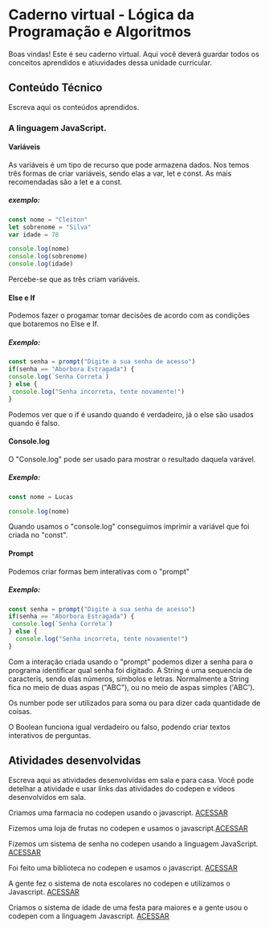 # Caderno virtual - Lógica da Programação e Algoritmos
Boas vindas! Este é seu caderno virtual. Aqui você deverá guardar todos os conceitos aprendidos e atiuvidades dessa unidade curricular. 


## Conteúdo Técnico
Escreva aqui os conteúdos aprendidos.

### A linguagem JavaScript.

#### Variáveis
 As variáveis é um tipo de recurso que pode armazena dados.
Nos temos três formas de criar variáveis, sendo elas a var, let e const. As mais recomendadas são a let e a const.

##### exemplo:
```js
const nome = "Cleiton"
let sobrenome = "Silva"
var idade = 78

console.log(nome)
console.log(sobrenome)
console.log(idade)
```
Percebe-se que as três criam variáveis.

#### Else e If
 Podemos fazer o progamar tomar decisões de acordo com as condições que botaremos no Else e If.
 
 ##### Exemplo:
 ```js
const senha = prompt("Digite a sua senha de acesso")
if(senha == "Aborbora Estragada") {
 console.log(`Senha Correta`) 
} else {
  console.log("Senha incorreta, tente novamente!")
}
```
 Podemos ver que o if é usando quando é verdadeiro, já o else são usados quando é falso.

 #### Console.log
  O "Console.log" pode ser usado para mostrar o resultado daquela varável.

   ##### Exemplo:
  ```js
const nome = Lucas

console.log(nome)
```
Quando usamos o "console.log" conseguimos imprimir a variável que foi criada no "const".

#### Prompt
Podemos criar formas bem interativas com o "prompt"

 ##### Exemplo:
```js
const senha = prompt("Digite a sua senha de acesso")
if(senha == "Aborbora Estragada") {
 console.log(`Senha Correta`) 
} else {
  console.log("Senha incorreta, tente novamente!")
}
```
Com a interação criada usando o "prompt" podemos dizer a senha para o programa identificar qual senha foi digitado.
 A String é uma sequencia de caracteris, sendo elas números, simbolos e letras. Normalmente a String  fica no meio de duas aspas ("ABC"), ou no meio de aspas simples ('ABC').
 
 Os number pode ser utilizados para soma ou para dizer cada quantidade de coisas.
 
 O Boolean funciona igual verdadeiro ou falso, podendo criar textos interativos de perguntas.



## Atividades desenvolvidas
Escreva aqui as atividades desenvolvidas em sala e para casa. Você pode detelhar a atividade e usar links das atividades do codepen e vídeos desenvolvidos em sala. 

Criamos uma farmacia no codepen usando o javascript. [ACESSAR](https://codepen.io/Caio-Marinho-the-flexboxer/pen/rNEYVGx) 

Fizemos uma loja de frutas no codepen e usamos o javascript.[ACESSAR](https://codepen.io/Caio-Marinho-the-flexboxer/pen/jOjYQRr)

Fizemos um sistema de senha no codepen usando a linguagem JavaScript. [ACESSAR](https://codepen.io/Caio-Marinho-the-flexboxer/pen/LYKOEvN)

Foi feito uma biblioteca no codepen e usamos o javascript. [ACESSAR](https://codepen.io/Caio-Marinho-the-flexboxer/pen/QWXaJPN)

A gente fez o sistema de nota escolares no codepen e utilizamos o Javascript. [ACESSAR](https://codepen.io/Caio-Marinho-the-flexboxer/pen/gONRKvV)

Criamos o sistema de idade de uma festa para maiores e a gente usou o codepen com a linguagem Javascript. [ACESSAR](https://codepen.io/Caio-Marinho-the-flexboxer/pen/GRbEGQb)
